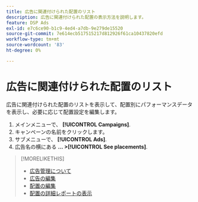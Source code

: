 ```yaml
---
title: 広告に関連付けられた配置のリスト
description: 広告に関連付けられた配置の表示方法を説明します。
feature: DSP Ads
exl-id: e7c6ce90-b1c9-4ed4-a7db-9e279de15520
source-git-commit: 7e614ecb517515217d812926f61ca10437820efd
workflow-type: tm+mt
source-wordcount: '83'
ht-degree: 0%

---
```


# 広告に関連付けられた配置のリスト

広告に関連付けられた配置のリストを表示して、配置別にパフォーマンスデータを表示し、必要に応じて配置設定を編集します。

1. メインメニューで、 **[!UICONTROL Campaigns]**.
1. キャンペーンの名前をクリックします。
1. サブメニューで、 **[!UICONTROL Ads]**.
1. 広告名の横にある  **... >[!UICONTROL See placements]**.

>[!MORELIKETHIS]
>
>* [広告管理について](ad-about.md)
>* [広告の編集](ad-edit.md)
>* [配置の編集](/help/dsp/campaign-management/placements/placement-edit.md)
>* [配置の詳細レポートの表示](/help/dsp/campaign-management/placements/placement-view-report.md)

